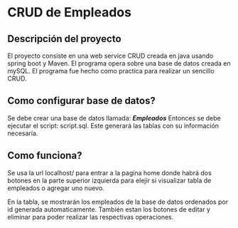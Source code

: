 # CRUD de Empleados

## Descripción del proyecto
El proyecto consiste en una web service CRUD creada en java usando spring boot y Maven.
	El programa opera sobre una base de datos creada en mySQL.
	El programa fue hecho como practica para realizar un sencillo CRUD.

## Como configurar base de datos?
Se debe crear una base de datos llamada: ***Empleados***
  Entonces se debe ejecutar el script: script.sql. Este generará las tablas con su información necesaría.

## Como funciona?
Se usa la url localhost/ para entrar a la pagina home donde habrá dos botones en la parte superior izquierda para elejir si visualizar tabla de empleados o agregar uno nuevo.


En la tabla, se mostrarán los empleados de la base de datos ordenados por id generada automaticamente.
  También estan los botones de editar y eliminar para poder realizar las respectivas operaciones.
